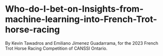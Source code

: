 # Who-do-I-bet-on-Insights-from-machine-learning-into-French-Trot-horse-racing
By Kevin Tawadros and Emiliano Jimenez Guadarrama, for the 2023 French Trot Horse Racing Competition of CANSSI Ontario.
